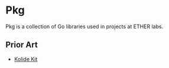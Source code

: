 Pkg
==

Pkg is a collection of Go libraries used in projects at ETHER labs.

## Prior Art

* [Kolide Kit](https://github.com/kolide/kit)
